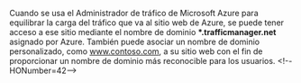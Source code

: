 ﻿Cuando se usa el Administrador de tráfico de Microsoft Azure para equilibrar la carga del tráfico que va al sitio web de Azure, se puede tener acceso a ese sitio mediante el nombre de dominio **\*.trafficmanager.net** asignado por Azure. También puede asociar un nombre de dominio personalizado, como www.contoso.com, a su sitio web con el fin de proporcionar un nombre de dominio más reconocible para los usuarios.
\<!--HONumber=42-->
